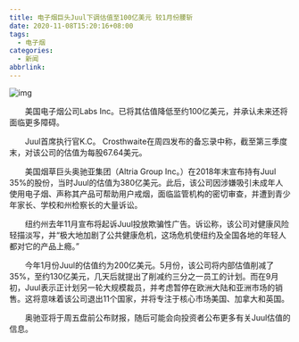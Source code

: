 ```yaml
---
title: 电子烟巨头Juul下调估值至100亿美元 较1月份腰斩
date: 2020-11-08T15:20:16+08:00
tags:
  - 电子烟
categories:
  - 新闻
abbrlink:
---
```


![img](https://cdn.jsdelivr.net/gh/yakeing/Documentation@main/Hexo/images/7b03-imrkkfx0703548.jpg)

　　美国电子烟公司Labs Inc。已将其估值降低至约100亿美元，并承认未来还将面临更多障碍。

　　Juul首席执行官K.C。 Crosthwaite在周四发布的备忘录中称，截至第三季度末，对该公司的估值为每股67.64美元。

　　美国烟草巨头奥驰亚集团（Altria Group Inc。）在2018年末宣布持有Juul 35%的股份，当时Juul的估值为380亿美元。此后，该公司因涉嫌吸引未成年人使用电子烟、声称其产品可帮助用户戒烟，面临监管机构的密切审查，并遭到青少年家长、学校和州检察长的大量诉讼。

　　纽约州去年11月宣布将起诉Juul投放欺骗性广告。诉讼称，该公司对健康风险轻描淡写，并“极大地加剧了公共健康危机，这场危机使纽约及全国各地的年轻人都对它的产品上瘾。”

　　今年1月份Juul的估值约为200亿美元。5月份，该公司将内部估值削减了35%，至约130亿美元，几天后就提出了削减约三分之一员工的计划。而在9月初，Juul表示正计划另一轮大规模裁员，并考虑暂停在欧洲大陆和亚洲市场的销售。这将意味着该公司退出11个国家，并将专注于核心市场美国、加拿大和英国。

　　奥驰亚将于周五盘前公布财报，随后可能会向投资者公布更多有关Juul估值的信息。